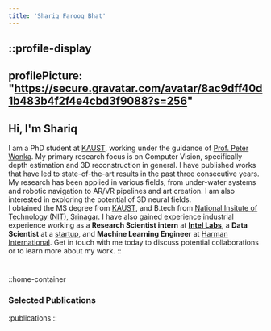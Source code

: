 ```yaml
---
title: 'Shariq Farooq Bhat'
---
```


::profile-display
---
profilePicture: "https://secure.gravatar.com/avatar/8ac9dff40d1b483b4f2f4e4cbd3f9088?s=256"
---
## Hi, I'm Shariq
I am a PhD student at [KAUST](https://www.kaust.edu.sa), working under the guidance of [Prof. Peter Wonka](https://scholar.google.com/citations?user=0EKXSXgAAAAJ&hl=en&oi=ao). My primary research focus is on Computer Vision, specifically depth estimation and 3D reconstruction in general. I have published works that have led to state-of-the-art results in the past three consecutive years. My research has been applied in various fields, from under-water systems and robotic navigation to AR/VR pipelines and art creation. I am also interested in exploring the potential of 3D neural fields.<br>
I obtained the MS degree from [KAUST](https://www.kaust.edu.sa), and B.tech from [National Insitute of Technology (NIT), Srinagar](https://nitsri.ac.in). I have also gained experience industrial experience working as a **Research Scientist intern** at [**Intel Labs**](https://www.intel.com/content/www/us/en/research/overview.html), a **Data Scientist** at a [startup](https://www.prakshep.com/), and **Machine Learning Engineer** at [Harman International](https://www.harman.com). Get in touch with me today to discuss potential collaborations or to learn more about my work.
::
#

::home-container
### Selected Publications
:publications
::